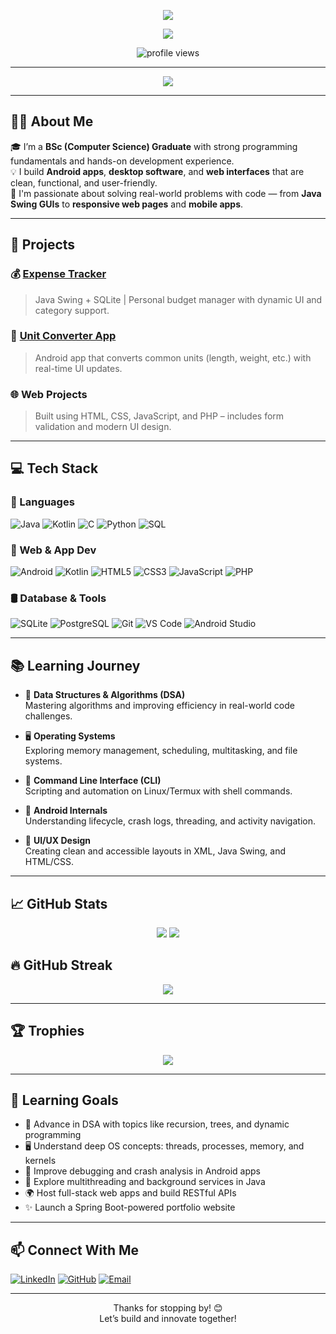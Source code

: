 <!-- Typing Header -->

<!-- Graduation Badge -->
<p align="center">
  <img src="https://img.shields.io/badge/BSc%20Computer%20Science-Graduate-success?style=for-the-badge&logo=google-scholar&logoColor=white" />
</p>


<p align="center">
  <img src="https://readme-typing-svg.herokuapp.com?font=Fira+Code&size=24&pause=1000&center=true&vCenter=true&width=700&lines=Hello%2C+I'm+Pradip!;BSc+Computer+Science+Graduate;Android+%7C+Swing+%7C+Web+Developer;Code.+Learn.+Build.+Repeat!" />
</p>


<!-- Profile Views -->
<p align="center">
  <img src="https://komarev.com/ghpvc/?username=Pradip1010100&style=flat-square&color=blue" alt="profile views" />
</p>

---

<p align="center">
  <img src="https://skillicons.dev/icons?i=java,kotlin,androidstudio,html,css,js,php,sqlite,git,linux" />
</p>


---

## 👨‍💻 About Me
🎓 I’m a **BSc (Computer Science) Graduate** with strong programming fundamentals and hands-on development experience.  
💡 I build **Android apps**, **desktop software**, and **web interfaces** that are clean, functional, and user-friendly.  
🚀 I'm passionate about solving real-world problems with code — from **Java Swing GUIs** to **responsive web pages** and **mobile apps**.

---


## 🔭 Projects

### 💰 [Expense Tracker](https://github.com/Pradip1010100/Expense-Tracker)
> Java Swing + SQLite | Personal budget manager with dynamic UI and category support.

### 📐 [Unit Converter App](https://github.com/Pradip1010100/UnitConverter)
> Android app that converts common units (length, weight, etc.) with real-time UI updates.

### 🌐 Web Projects
> Built using HTML, CSS, JavaScript, and PHP – includes form validation and modern UI design.

---

## 💻 Tech Stack

### 🧠 Languages
![Java](https://img.shields.io/badge/Java-ED8B00?style=for-the-badge&logo=java&logoColor=white)
![Kotlin](https://img.shields.io/badge/Kotlin-7F52FF?style=for-the-badge&logo=kotlin&logoColor=white)
![C](https://img.shields.io/badge/C-00599C?style=for-the-badge&logo=c&logoColor=white)
![Python](https://img.shields.io/badge/Python-3776AB?style=for-the-badge&logo=python&logoColor=white)
![SQL](https://img.shields.io/badge/SQL-003B57?style=for-the-badge&logo=mysql&logoColor=white)

### 🧩 Web & App Dev
![Android](https://img.shields.io/badge/Android-3DDC84?style=for-the-badge&logo=android&logoColor=white)
![Kotlin](https://img.shields.io/badge/Kotlin-7F52FF?style=for-the-badge&logo=kotlin&logoColor=white)
![HTML5](https://img.shields.io/badge/HTML5-E34F26?style=for-the-badge&logo=html5&logoColor=white)
![CSS3](https://img.shields.io/badge/CSS3-1572B6?style=for-the-badge&logo=css3&logoColor=white)
![JavaScript](https://img.shields.io/badge/JavaScript-F7DF1E?style=for-the-badge&logo=javascript&logoColor=black)
![PHP](https://img.shields.io/badge/PHP-777BB4?style=for-the-badge&logo=php&logoColor=white)

### 🛢️ Database & Tools
![SQLite](https://img.shields.io/badge/SQLite-07405E?style=for-the-badge&logo=sqlite&logoColor=white)
![PostgreSQL](https://img.shields.io/badge/PostgreSQL-336791?style=for-the-badge&logo=postgresql&logoColor=white)
![Git](https://img.shields.io/badge/Git-F05032?style=for-the-badge&logo=git&logoColor=white)
![VS Code](https://img.shields.io/badge/VS_Code-007ACC?style=for-the-badge&logo=visual-studio-code&logoColor=white)
![Android Studio](https://img.shields.io/badge/Android%20Studio-3DDC84?style=for-the-badge&logo=android-studio&logoColor=white)

---

## 📚 Learning Journey

- 🧠 **Data Structures & Algorithms (DSA)**  
  Mastering algorithms and improving efficiency in real-world code challenges.

- 🖥️ **Operating Systems**  
  Exploring memory management, scheduling, multitasking, and file systems.

- 🔧 **Command Line Interface (CLI)**  
  Scripting and automation on Linux/Termux with shell commands.

- 📱 **Android Internals**  
  Understanding lifecycle, crash logs, threading, and activity navigation.

- 🎨 **UI/UX Design**  
  Creating clean and accessible layouts in XML, Java Swing, and HTML/CSS.

---

## 📈 GitHub Stats

<p align="center">
  <img src="https://github-readme-stats.vercel.app/api?username=Pradip1010100&show_icons=true&theme=radical" />
  <img src="https://github-readme-stats.vercel.app/api/top-langs/?username=Pradip1010100&layout=compact&theme=radical" />
</p>

## 🔥 GitHub Streak
<p align="center">
  <img src="https://streak-stats.demolab.com/?user=Pradip1010100&theme=radical" />
</p>

---

## 🏆 Trophies

<p align="center">
  <img src="https://github-profile-trophy.vercel.app/?username=Pradip1010100&theme=radical&no-bg=true&no-frame=true&margin-w=10" />
</p>

---

## 🎯 Learning Goals

- 🧩 Advance in DSA with topics like recursion, trees, and dynamic programming  
- 🖥️ Understand deep OS concepts: threads, processes, memory, and kernels  
- 🔧 Improve debugging and crash analysis in Android apps  
- 🔄 Explore multithreading and background services in Java  
- 🌍 Host full-stack web apps and build RESTful APIs  
- ✨ Launch a Spring Boot-powered portfolio website

---

## 📫 Connect With Me

[![LinkedIn](https://img.shields.io/badge/LinkedIn-Pradip%20Talware-blue?style=flat-square&logo=linkedin)](https://www.linkedin.com/in/pradip-talware-43117b2a0/)
[![GitHub](https://img.shields.io/badge/GitHub-Pradip1010100-black?style=flat-square&logo=github)](https://github.com/Pradip1010100)
[![Email](https://img.shields.io/badge/Email-gammacreate%40gmail.com-red?style=flat-square&logo=gmail)](mailto:gammacreate@gmail.com)

---

<p align="center">Thanks for stopping by! 😊<br>Let’s build and innovate together!</p>
